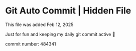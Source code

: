 # Git Auto Commit | Hidden File

This file was added Feb 12, 2025

Just for fun and keeping my daily git commit active 🤪

commit number: 484341
